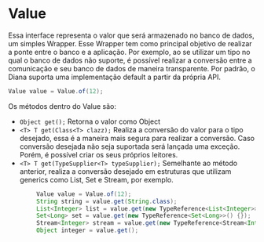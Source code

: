 # Value

Essa interface representa o valor que será armazenado no banco de dados, um simples Wrapper. Esse Wrapper tem como principal objetivo de realizar a ponte entre o banco e a aplicação. Por exemplo, ao se utilizar um tipo no qual o banco de dados não suporte, é possível realizar a conversão entre a comunicação e seu banco de dados de maneira transparente. Por padrão, o Diana suporta uma implementação default a partir da própria API.

```java
Value value = Value.of(12);
```

Os métodos dentro do Value são:

* `Object get();` Retorna o valor como Object
* `<T> T get(Class<T> clazz);` Realiza a conversão do valor para o tipo desejado, essa é a maneira mais segura para realizar a conversão. Caso conversão desejada não seja suportada será lançada uma exceção. Porém, é possível criar os seus próprios leitores.
* `<T> T get(TypeSupplier<T> typeSupplier);` Semelhante ao método anterior, realiza a conversão desejado em estruturas que utilizam generics como List, Set e Stream, por exemplo.

```java
        Value value = Value.of(12);
        String string = value.get(String.class);
        List<Integer> list = value.get(new TypeReference<List<Integer>>() {});
        Set<Long> set = value.get(new TypeReference<Set<Long>>() {});
        Stream<Integer> stream = value.get(new TypeReference<Stream<Integer>>() {});
        Object integer = value.get();
```

